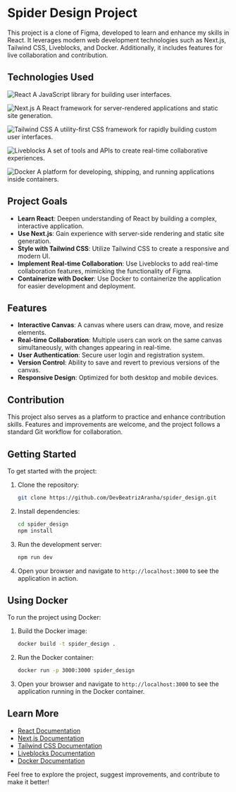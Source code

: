 # Spider Design Project

This project is a clone of Figma, developed to learn and enhance my skills in React. It leverages modern web development technologies such as Next.js, Tailwind CSS, Liveblocks, and Docker. Additionally, it includes features for live collaboration and contribution.

## Technologies Used

 ![React](https://img.shields.io/badge/React-blue?style=for-the-badge&logo=react&logoColor=white) 
 A JavaScript library for building user interfaces.
 
 ![Next.js](https://img.shields.io/badge/Next.js-000000?style=for-the-badge&logo=next-dot-js&logoColor=white) 
 A React framework for server-rendered applications and static site generation.
 
 ![Tailwind CSS](https://img.shields.io/badge/Tailwind_CSS-38B2AC?style=for-the-badge&logo=tailwind-css&logoColor=white) 
 A utility-first CSS framework for rapidly building custom user interfaces.
 
 ![Liveblocks](https://img.shields.io/badge/Liveblocks-000000?style=for-the-badge&logo=liveblocks&logoColor=white) 
 A set of tools and APIs to create real-time collaborative experiences.
 
 ![Docker](https://img.shields.io/badge/Docker-2496ED?style=for-the-badge&logo=docker&logoColor=white) 
 A platform for developing, shipping, and running applications inside containers.


## Project Goals

- **Learn React**: Deepen understanding of React by building a complex, interactive application.
- **Use Next.js**: Gain experience with server-side rendering and static site generation.
- **Style with Tailwind CSS**: Utilize Tailwind CSS to create a responsive and modern UI.
- **Implement Real-time Collaboration**: Use Liveblocks to add real-time collaboration features, mimicking the functionality of Figma.
- **Containerize with Docker**: Use Docker to containerize the application for easier development and deployment.

## Features

- **Interactive Canvas**: A canvas where users can draw, move, and resize elements.
- **Real-time Collaboration**: Multiple users can work on the same canvas simultaneously, with changes appearing in real-time.
- **User Authentication**: Secure user login and registration system.
- **Version Control**: Ability to save and revert to previous versions of the canvas.
- **Responsive Design**: Optimized for both desktop and mobile devices.

## Contribution

This project also serves as a platform to practice and enhance contribution skills. Features and improvements are welcome, and the project follows a standard Git workflow for collaboration.

## Getting Started

To get started with the project:

1. Clone the repository:
    ```sh
    git clone https://github.com/DevBeatrizAranha/spider_design.git
    ```
2. Install dependencies:
    ```sh
    cd spider_design
    npm install
    ```
3. Run the development server:
    ```sh
    npm run dev
    ```
4. Open your browser and navigate to `http://localhost:3000` to see the application in action.

## Using Docker

To run the project using Docker:

1. Build the Docker image:
    ```sh
    docker build -t spider_design .
    ```
2. Run the Docker container:
    ```sh
    docker run -p 3000:3000 spider_design
    ```
3. Open your browser and navigate to `http://localhost:3000` to see the application running in the Docker container.

## Learn More

- [React Documentation](https://reactjs.org/docs/getting-started.html)
- [Next.js Documentation](https://nextjs.org/docs)
- [Tailwind CSS Documentation](https://tailwindcss.com/docs)
- [Liveblocks Documentation](https://liveblocks.io/docs)
- [Docker Documentation](https://docs.docker.com/)

Feel free to explore the project, suggest improvements, and contribute to make it better!
